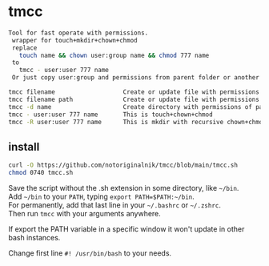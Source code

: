 # tmcc

```sh
Tool for fast operate with permissions.
 wrapper for touch+mkdir+chown+chmod
 replace
   touch name && chown user:group name && chmod 777 name
 to
   tmcc - user:user 777 name
 Or just copy user:group and permissions from parent folder or another file or directory.

tmcc filename                   Create or update file with permissions of parent folder
tmcc filename path              Create or update file with permissions of another file or folder
tmcc -d name                    Create directory with permissions of parentfolder
tmcc - user:user 777 name       This is touch+chown+chmod
tmcc -R user:user 777 name      This is mkdir with recursive chown+chmod
```

## install

```sh
curl -O https://github.com/notoriginalnik/tmcc/blob/main/tmcc.sh
chmod 0740 tmcc.sh
```

Save the script without the .sh extension in some directory, like `~/bin`.  
Add `~/bin` to your `PATH`, typing `export PATH=$PATH:~/bin`.  
For permanently, add that last line in your `~/.bashrc` or `~/.zshrc`.  
Then run `tmcc` with your arguments anywhere.  

If export the PATH variable in a specific window it won't update in other bash instances.

Change first line `#! /usr/bin/bash` to your needs.